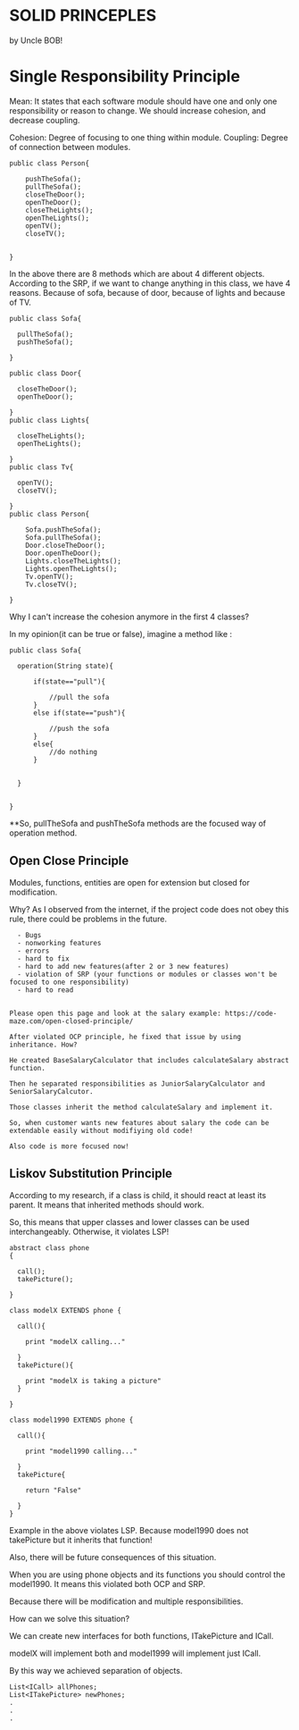 # SOLID PRINCEPLES

by Uncle BOB!


# Single Responsibility Principle
  Mean: It states that each software module should have one and only one responsibility or reason to change. We should increase cohesion, and decrease coupling.
  
  Cohesion: Degree of focusing to one thing within module.
  Coupling: Degree of connection between modules.
```
public class Person{

    pushTheSofa();
    pullTheSofa();
    closeTheDoor();
    openTheDoor();
    closeTheLights();
    openTheLights();
    openTV();
    closeTV();
    

}
```
In the above there are 8 methods which are about 4 different objects. According to the SRP, if we want to change anything in this class, we have 4 reasons. Because of sofa, because of door, because of lights and because of TV.
```
public class Sofa{

  pullTheSofa(); 
  pushTheSofa();
  
}

public class Door{

  closeTheDoor();
  openTheDoor();
  
}
public class Lights{

  closeTheLights();
  openTheLights();
  
}
public class Tv{

  openTV();
  closeTV();
  
}
public class Person{
  
    Sofa.pushTheSofa();
    Sofa.pullTheSofa();
    Door.closeTheDoor();
    Door.openTheDoor();
    Lights.closeTheLights();
    Lights.openTheLights();
    Tv.openTV();
    Tv.closeTV();
  
}
```

Why I can't increase the cohesion anymore in the first 4 classes?
  
  In my opinion(it can be true or false), imagine a method like :
  
  ```
  public class Sofa{
  
    operation(String state){
    
        if(state=="pull"){
        
            //pull the sofa
        }
        else if(state=="push"){
        
            //push the sofa
        }
        else{
            //do nothing
        }
    
    
    }
  
  
  }
  ```
  **So, pullTheSofa and pushTheSofa methods are the focused way of operation method.
  
  ## Open Close Principle
  
  Modules, functions, entities are open for extension but closed for modification.
  
  Why?
  As I observed from the internet, if the project code does not obey this rule, there could be problems in the future.
  ```
    - Bugs
    - nonworking features
    - errors
    - hard to fix
    - hard to add new features(after 2 or 3 new features)
    - violation of SRP (your functions or modules or classes won't be focused to one responsibility)
    - hard to read
    
 
  Please open this page and look at the salary example: https://code-maze.com/open-closed-principle/
  
  After violated OCP principle, he fixed that issue by using inheritance. How?
  
  He created BaseSalaryCalculator that includes calculateSalary abstract function.
  
  Then he separated responsibilities as JuniorSalaryCalculator and SeniorSalaryCalcutor.
  
  Those classes inherit the method calculateSalary and implement it.
  
  So, when customer wants new features about salary the code can be extendable easily without modifiying old code!
  
  Also code is more focused now!
  
  ```
  
  ## Liskov Substitution Principle
  
  According to my research, if a class is child, it should react at least its parent. It means that inherited methods should work.
  
  So, this means that upper classes and lower classes can be used interchangeably. Otherwise, it violates LSP!
  
  ```
  abstract class phone
  {
  
    call();
    takePicture();
  
  }
  
  class modelX EXTENDS phone {
  
    call(){
      
      print "modelX calling..."
    
    }
    takePicture(){
    
      print "modelX is taking a picture"
    }
  
  }
  
  class model1990 EXTENDS phone {
  
    call(){
    
      print "model1990 calling..."
      
    }
    takePicture{
    
      return "False"
    
    }
  }
  
  ```
  Example in the above violates LSP. Because model1990 does not takePicture but it inherits that function!
  
  Also, there will be future consequences of this situation.
  
  When you are using phone objects and its functions you should control the model1990. It means this violated both OCP and SRP.
  
  Because there will be modification and multiple responsibilities.
  
  How can we solve this situation?
  
  We can create new interfaces for both functions, ITakePicture and ICall.
  
  modelX will implement both and model1999 will implement just ICall.
  
  By this way we achieved separation of objects.
  
  ```
  List<ICall> allPhones;
  List<ITakePicture> newPhones;
  .
  .
  .
  ```
  
  
  
  

